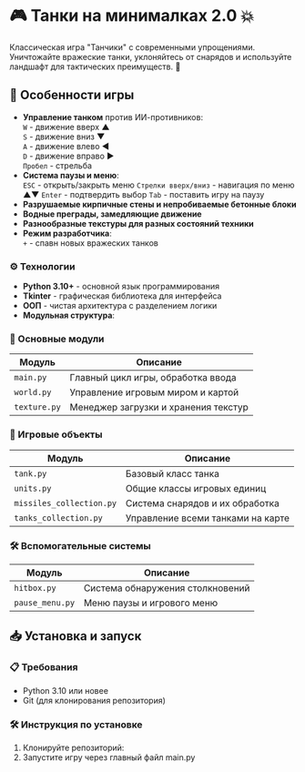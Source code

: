# 🎮 Танки на минималках 2.0 💥

Классическая игра "Танчики" с современными упрощениями. Уничтожайте вражеские танки, уклоняйтесь от снарядов и используйте ландшафт для тактических преимуществ. 🚀

## 🌟 Особенности игры
- **Управление танком** против ИИ-противников:  
  `W` - движение вверх ▲  
  `S` - движение вниз ▼  
  `A` - движение влево ◀  
  `D` - движение вправо ▶  
  `Пробел` - стрельба
- **Система паузы и меню**:  
  `ESC` - открыть/закрыть меню
  `Стрелки вверх/вниз` - навигация по меню ▲▼
  `Enter` - подтвердить выбор
  `Tab` - поставить игру на паузу
- **Разрушаемые кирпичные стены и непробиваемые бетонные блоки**
- **Водные преграды, замедляющие движение**
- **Разнообразные текстуры для разных состояний техники**
- **Режим разработчика**:  
  `+` - спавн новых вражеских танков

### ⚙️ Технологии
- **Python 3.10+** - основной язык программирования
- **Tkinter** - графическая библиотека для интерфейса
- **ООП** - чистая архитектура с разделением логики
- **Модульная структура**:

### 🔧 Основные модули
| Модуль | Описание |
|--------|----------|
| `main.py` | Главный цикл игры, обработка ввода |
| `world.py` | Управление игровым миром и картой |
| `texture.py` | Менеджер загрузки и хранения текстур |

### 🎯 Игровые объекты
| Модуль | Описание |
|--------|----------|
| `tank.py` | Базовый класс танка |
| `units.py` | Общие классы игровых единиц |
| `missiles_collection.py` | Система снарядов и их обработка |
| `tanks_collection.py` | Управление всеми танками на карте |

### 🛠️ Вспомогательные системы
| Модуль | Описание |
|--------|----------|
| `hitbox.py` | Система обнаружения столкновений |
| `pause_menu.py` | Меню паузы и игрового меню |

## 📥 Установка и запуск

### 📋 Требования
- Python 3.10 или новее
- Git (для клонирования репозитория)

### 🛠️ Инструкция по установке
1. Клонируйте репозиторий:
2. Запустите игру через главный файл main.py